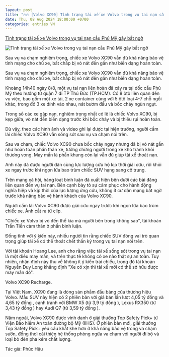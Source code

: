 ```yaml
---
layout: post
title: "🔥🔥 [Volvo XC90] Tình trạng tài xế xe Volvo trong vụ tai nạn cầu Phú Mỹ gây bất ngờ"
date: Thu, 08 Aug 2024 18:00:00 +0700
categories: entries VN
---
```

[Tình trạng tài xế xe Volvo trong vụ tai nạn cầu Phú Mỹ gây bất ngờ](http://antt.vn/tinh-trang-tai-xe-xe-volvo-trong-vu-tai-nan-cau-phu-my-gay-bat-ngo-388759.htm)

![Tình trạng tài xế xe Volvo trong vụ tai nạn cầu Phú Mỹ gây bất ngờ](http://admin.antt.vn/upload/2024/08/09/z5711957989038-618930e3175e3b13af2a63146298145c-3460_09082024003805.jpg)

Sau vụ va chạm nghiêm trọng, chiếc xe Volvo XC90 vẫn đủ khả năng bảo vệ tính mạng cho chủ xe, bất chấp bị vò nát đến gần như biến dạng hoàn toàn.

Sau vụ va chạm nghiêm trọng, chiếc xe Volvo XC90 vẫn đủ khả năng bảo vệ tính mạng cho chủ xe, bất chấp bị vò nát đến gần như biến dạng hoàn toàn.

Khoảng 14h40 ngày 8/8, một vụ tai nạn liên hoàn đã xảy ra tại dốc cầu Phú Mỹ theo hướng từ quận 7 đi TP Thủ Đức (TP.HCM). Có 8 ôtô liên quan đến vụ việc, bao gồm một xe tải, 2 xe container cùng với 5 ôtô loại 4-7 chỗ ngồi khác, trong đó 3 xe dính vào nhau, nát bươm đầu và bốc cháy ngùn ngụt.

Trong số các xe gặp nạn, nghiêm trọng nhất có lẽ là chiếc Volvo XC90, bị kẹp giữa, vò nát đến biến dạng trước khi bốc cháy và bị thiêu rụi hoàn toàn.

Dù vậy, theo các hình ảnh và video ghi lại được tại hiện trường, người cầm lái chiếc Volvo XC90 vẫn sống sót sau vụ va chạm nói trên.

Sau va chạm, chiếc Volvo XC90 chưa bốc cháy ngay nhưng đã bị vò nát gần như hoàn toàn phần thân xe, tưởng chừng người trong xe khó tránh khỏi thương vong. May mắn là phần khung còn lại vẫn đủ giúp tài xế thoát nạn.

Anh này đã được người dân cùng lực lượng cứu hộ kịp thời giải cứu, rời khỏi xe ngay trước khi ngọn lửa bao trùm chiếc SUV hạng sang cỡ trung.

Trên mạng xã hội, hàng loạt bình luận đã xuất hiện bên dưới các bài đăng liên quan đến vụ tai nạn. Bên cạnh bày tỏ sự cảm phục cho hành động nghĩa hiệp và kịp thời của lực lượng ứng cứu, không ít cư dân mạng bất ngờ trước khả năng bảo vệ hành khách của Volvo XC90.

Người cầm lái Volvo XC90 được giải cứu ngay trước khi ngọn lửa bao trùm chiếc xe. Ảnh cắt ra từ clip.

"Chiếc xe Volvo bị vò đến thế kia mà người bên trong không sao", tài khoản Trần Tiến cảm thán ở phần bình luận.

Đồng tình với ý kiến này, nhiều người tin rằng chiếc SUV đóng vai trò quan trọng giúp tài xế có thể thoát chết thần kỳ trong vụ tai nạn nói trên.

Với tài khoản Hoang Lee, anh cho rằng việc tài xế sống sót trong vụ tai nạn là một điều may mắn, và trên thực tế không có xe nào thật sự an toàn. Tuy nhiên, nhận định này thu về không ít ý kiến trái chiều, trong đó tài khoản Nguyễn Duy Long khẳng định "Xe có xịn thì tài xế mới có thể sở hữu được may mắn đó".

Volvo XC90 Recharge.

Tại Việt Nam, XC90 đang là dòng sản phẩm đầu bảng của thương hiệu Volvo. Mẫu SUV này hiện có 2 phiên bản với giá bán lần lượt 4,05 tỷ đồng và 4,65 tỷ đồng , cạnh tranh với BMW X5 (từ 3,9 tỷ đồng ), Lexus RX350 (từ 3,43 tỷ đồng ) hay Audi Q7 (từ 3,59 tỷ đồng ).

Năm ngoái, Volvo XC90 được vinh danh ở giải thưởng Top Safety Pick+ từ Viện Bảo hiểm An toàn đường bộ Mỹ (IIHS). Ở phiên bản mới, giải thưởng Top Safety Pick+ yêu cầu khắt khe hơn ở khả năng bảo vệ trong va chạm sườn, đồng thời cải thiện hệ thống phòng ngừa va chạm với người đi bộ và loại bỏ đèn pha kém chất lượng.

Tác giả: Phúc Hậu

